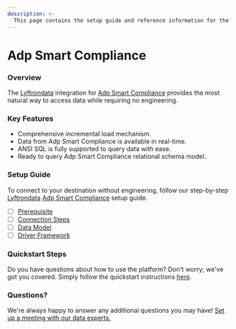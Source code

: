 ```yaml
---
description: >-
  This page contains the setup guide and reference information for the Adp Smart Compliance source connector.
---
```


# Adp Smart Compliance

### Overview

The [Lyftrondata](https://www.lyftrondata.com/) integration for [Adp Smart Compliance](None) provides the most natural way to access data while requiring no engineering.

### Key Features

* Comprehensive incremental load mechanism.
* Data from Adp Smart Compliance is available in real-time.&#x20;
* ANSI SQL is fully supported to query data with ease.
* Ready to query Adp Smart Compliance relational schema model.

### Setup Guide

To connect to your destination without engineering, follow our step-by-step [Lyftrondata](https://www.lyftrondata.com/)  [Adp Smart Compliance](None) setup guide.

* [ ] [Prerequisite](prerequisite.md)
* [ ] [Connection Steps](connection-steps.md)
* [ ] [Data Model](data-model/erd.md)
* [ ] [Driver Framework](driver-framework/)

### Quickstart Steps

Do you have questions about how to use the platform? Don't worry; we've got you covered. Simply follow the quickstart instructions [here](../README.md).

### Questions? <a href="#questions" id="questions"></a>

We're always happy to answer any additional questions you may have! [Set up a meeting with our data experts.](https://www.lyftrondata.com/book-a-meeting/)

